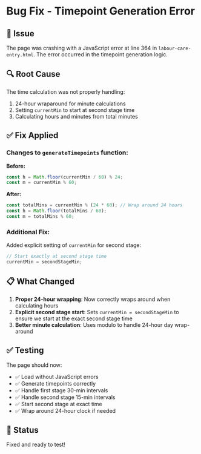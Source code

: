 # Bug Fix - Timepoint Generation Error

## 🐛 Issue
The page was crashing with a JavaScript error at line 364 in `labour-care-entry.html`. The error occurred in the timepoint generation logic.

## 🔍 Root Cause
The time calculation was not properly handling:
1. 24-hour wraparound for minute calculations
2. Setting `currentMin` to start at second stage time
3. Calculating hours and minutes from total minutes

## ✅ Fix Applied

### Changes to `generateTimepoints` function:

**Before:**
```javascript
const h = Math.floor(currentMin / 60) % 24;
const m = currentMin % 60;
```

**After:**
```javascript
const totalMins = currentMin % (24 * 60); // Wrap around 24 hours
const h = Math.floor(totalMins / 60);
const m = totalMins % 60;
```

### Additional Fix:
Added explicit setting of `currentMin` for second stage:
```javascript
// Start exactly at second stage time
currentMin = secondStageMin;
```

## 📋 What Changed

1. **Proper 24-hour wrapping**: Now correctly wraps around when calculating hours
2. **Explicit second stage start**: Sets `currentMin = secondStageMin` to ensure we start at the exact second stage time
3. **Better minute calculation**: Uses modulo to handle 24-hour day wrap-around

## ✅ Testing

The page should now:
- ✅ Load without JavaScript errors
- ✅ Generate timepoints correctly
- ✅ Handle first stage 30-min intervals
- ✅ Handle second stage 15-min intervals
- ✅ Start second stage at exact time
- ✅ Wrap around 24-hour clock if needed

## 🚀 Status
Fixed and ready to test!

